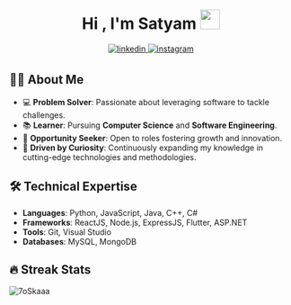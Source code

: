 <h1 align="center">Hi , I'm Satyam <img src="https://media.giphy.com/media/hvRJCLFzcasrR4ia7z/giphy.gif" width="35"></h1>
<div align="center">
<a href="https://linkedin.com/in/satya-supercluster" target="_blank">
<img src=https://img.shields.io/badge/linkedin-%2300acee.svg?color=405DE6&style=for-the-badge&logo=linkedin&logoColor=white alt=linkedin style="margin-bottom: 5px;" />
</a>
<!-- <a href="https://twitter.com/ayush7780" target="_blank"> -->
<!-- <img src=https://img.shields.io/badge/twitter-%2300acee.svg?color=1DA1F2&style=for-the-badge&logo=twitter&logoColor=white alt=twitter style="margin-bottom: 5px;" /> -->
<!-- </a> -->
<a href="https://instagram.com/satya.akea" target="_blank">
<img src=https://img.shields.io/badge/instagram-%ff5851db.svg?color=C13584&style=for-the-badge&logo=instagram&logoColor=white alt=instagram style="margin-bottom: 5px;" />
</a>
</div>

## 👨‍💻 About Me 
- 💻 **Problem Solver**: Passionate about leveraging software to tackle challenges.  
- 📚 **Learner**: Pursuing **Computer Science** and **Software Engineering**.  
- 🚀 **Opportunity Seeker**: Open to roles fostering growth and innovation. 
- 🧠 **Driven by Curiosity**: Continuously expanding my knowledge in cutting-edge technologies and methodologies.  

## 🛠️ Technical Expertise  
- **Languages**: Python, JavaScript, Java, C++, C#  
- **Frameworks**: ReactJS, Node.js, ExpressJS, Flutter, ASP.NET
- **Tools**: Git, Visual Studio  
- **Databases**: MySQL, MongoDB


## 🔥 Streak Stats
<p align="left"><img src="https://github-readme-streak-stats.herokuapp.com/?user=satya-supercluster&theme=algolia" alt="7oSkaaa" /></p>

